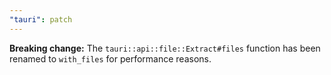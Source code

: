 ```yaml
---
"tauri": patch
---
```


**Breaking change:** The `tauri::api::file::Extract#files` function has been renamed to `with_files` for performance reasons.
